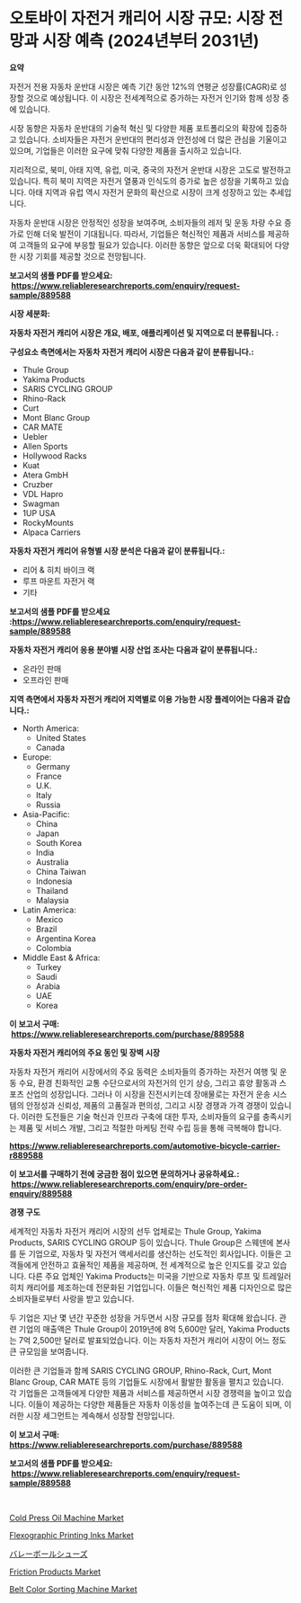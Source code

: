 <p><h1>오토바이 자전거 캐리어 시장 규모: 시장 전망과 시장 예측 (2024년부터 2031년)</h1></p><p><strong>요약</strong></p>
<p><p>자전거 전용 자동차 운반대 시장은 예측 기간 동안 12%의 연평균 성장률(CAGR)로 성장할 것으로 예상됩니다. 이 시장은 전세계적으로 증가하는 자전거 인기와 함께 성장 중에 있습니다. </p><p>시장 동향은 자동차 운반대의 기술적 혁신 및 다양한 제품 포트폴리오의 확장에 집중하고 있습니다. 소비자들은 자전거 운반대의 편리성과 안전성에 더 많은 관심을 기울이고 있으며, 기업들은 이러한 요구에 맞춰 다양한 제품을 출시하고 있습니다.</p><p>지리적으로, 북미, 아태 지역, 유럽, 미국, 중국의 자전거 운반대 시장은 고도로 발전하고 있습니다. 특히 북미 지역은 자전거 열풍과 인식도의 증가로 높은 성장을 기록하고 있습니다. 아태 지역과 유럽 역시 자전거 문화의 확산으로 시장이 크게 성장하고 있는 추세입니다.</p><p>자동차 운반대 시장은 안정적인 성장을 보여주며, 소비자들의 레저 및 운동 차량 수요 증가로 인해 더욱 발전이 기대됩니다. 따라서, 기업들은 혁신적인 제품과 서비스를 제공하여 고객들의 요구에 부응할 필요가 있습니다. 이러한 동향은 앞으로 더욱 확대되어 다양한 시장 기회를 제공할 것으로 전망됩니다.</p></p>
<p><strong>보고서의 샘플 PDF를 받으세요: &nbsp;<a href="https://www.reliableresearchreports.com/enquiry/request-sample/889588">https://www.reliableresearchreports.com/enquiry/request-sample/889588</a></strong></p>
<p><strong>시장 세분화:</strong></p>
<p><strong> 자동차 자전거 캐리어 시장은 개요, 배포, 애플리케이션 및 지역으로 더 분류됩니다. :</strong></p>
<p><strong>구성요소 측면에서는 자동차 자전거 캐리어 시장은 다음과 같이 분류됩니다.:</strong></p>
<p><ul><li>Thule Group</li><li>Yakima Products</li><li>SARIS CYCLING GROUP</li><li>Rhino-Rack</li><li>Curt</li><li>Mont Blanc Group</li><li>CAR MATE</li><li>Uebler</li><li>Allen Sports</li><li>Hollywood Racks</li><li>Kuat</li><li>Atera GmbH</li><li>Cruzber</li><li>VDL Hapro</li><li>Swagman</li><li>1UP USA</li><li>RockyMounts</li><li>Alpaca Carriers</li></ul></p>
<p><strong> 자동차 자전거 캐리어 유형별 시장 분석은 다음과 같이 분류됩니다.:</strong></p>
<p><ul><li>리어 & 히치 바이크 랙</li><li>루프 마운트 자전거 랙</li><li>기타</li></ul></p>
<p><strong>보고서의 샘플 PDF를 받으세요 :<a href="https://www.reliableresearchreports.com/enquiry/request-sample/889588">https://www.reliableresearchreports.com/enquiry/request-sample/889588</a></strong></p>
<p><strong> 자동차 자전거 캐리어 응용 분야별 시장 산업 조사는 다음과 같이 분류됩니다.:</strong></p>
<p><ul><li>온라인 판매</li><li>오프라인 판매</li></ul></p>
<p><strong>지역 측면에서 자동차 자전거 캐리어 지역별로 이용 가능한 시장 플레이어는 다음과 같습니다.:</strong></p>
<p><ul>
    <li>
        North America:
        <ul>
            <li>United States</li>
            <li>Canada</li>
        </ul>
    </li>
    <li>
        Europe:
        <ul>
            <li>Germany</li>
            <li>France</li>
            <li>U.K.</li>
            <li>Italy</li>
            <li>Russia</li>
        </ul>
    </li>
    <li>
        Asia-Pacific:
        <ul>
            <li>China</li>
            <li>Japan</li>
            <li>South Korea</li>
            <li>India</li>
            <li>Australia</li>
            <li>China Taiwan</li>
            <li>Indonesia</li>
            <li>Thailand</li>
            <li>Malaysia</li>
        </ul>
    </li>
    <li>
        Latin America:
        <ul>
            <li>Mexico</li>
            <li>Brazil</li>
            <li>Argentina Korea</li>
            <li>Colombia</li>
        </ul>
    </li>
    <li>
        Middle East & Africa:
        <ul>
            <li>Turkey</li>
            <li>Saudi</li>
            <li>Arabia</li>
            <li>UAE</li>
            <li>Korea</li>
        </ul>
    </li>
    </ul></p>
<p><strong>이 보고서 구매: &nbsp;<a href="https://www.reliableresearchreports.com/purchase/889588">https://www.reliableresearchreports.com/purchase/889588</a></strong></p>
<p><strong>자동차 자전거 캐리어의 주요 동인 및 장벽 시장</strong></p>
<p><p>자동차 자전거 캐리어 시장에서의 주요 동력은 소비자들의 증가하는 자전거 여행 및 운동 수요, 환경 친화적인 교통 수단으로서의 자전거의 인기 상승, 그리고 휴양 활동과 스포츠 산업의 성장입니다. 그러나 이 시장을 진전시키는데 장애물로는 자전거 운송 시스템의 안정성과 신뢰성, 제품의 고품질과 편의성, 그리고 시장 경쟁과 가격 경쟁이 있습니다. 이러한 도전들은 기술 혁신과 인프라 구축에 대한 투자, 소비자들의 요구를 충족시키는 제품 및 서비스 개발, 그리고 적절한 마케팅 전략 수립 등을 통해 극복해야 합니다.</p></p>
<p><strong><a href="https://www.reliableresearchreports.com/automotive-bicycle-carrier-r889588">https://www.reliableresearchreports.com/automotive-bicycle-carrier-r889588</a></strong></p>
<p><strong>이 보고서를 구매하기 전에 궁금한 점이 있으면 문의하거나 공유하세요.: &nbsp;<a href="https://www.reliableresearchreports.com/enquiry/pre-order-enquiry/889588">https://www.reliableresearchreports.com/enquiry/pre-order-enquiry/889588</a></strong></p>
<p><strong>경쟁 구도</strong></p>
<p><p>세계적인 자동차 자전거 캐리어 시장의 선두 업체로는 Thule Group, Yakima Products, SARIS CYCLING GROUP 등이 있습니다. Thule Group은 스웨덴에 본사를 둔 기업으로, 자동차 및 자전거 액세서리를 생산하는 선도적인 회사입니다. 이들은 고객들에게 안전하고 효율적인 제품을 제공하며, 전 세계적으로 높은 인지도를 갖고 있습니다. 다른 주요 업체인 Yakima Products는 미국을 기반으로 자동차 루프 및 트레일러 히치 캐리어를 제조하는데 전문화된 기업입니다. 이들은 혁신적인 제품 디자인으로 많은 소비자들로부터 사랑을 받고 있습니다.</p><p>두 기업은 지난 몇 년간 꾸준한 성장을 거두면서 시장 규모를 점차 확대해 왔습니다. 관련 기업의 매출액은 Thule Group이 2019년에 8억 5,600만 달러, Yakima Products는 7억 2,500만 달러로 발표되었습니다. 이는 자동차 자전거 캐리어 시장이 어느 정도 큰 규모임을 보여줍니다.</p><p>이러한 큰 기업들과 함께 SARIS CYCLING GROUP, Rhino-Rack, Curt, Mont Blanc Group, CAR MATE 등의 기업들도 시장에서 활발한 활동을 펼치고 있습니다. 각 기업들은 고객들에게 다양한 제품과 서비스를 제공하면서 시장 경쟁력을 높이고 있습니다. 이들이 제공하는 다양한 제품들은 자동차 이동성을 높여주는데 큰 도움이 되며, 이러한 시장 세그먼트는 계속해서 성장할 전망입니다.</p></p>
<p><strong>이 보고서 구매: &nbsp; <a href="https://www.reliableresearchreports.com/purchase/889588">https://www.reliableresearchreports.com/purchase/889588</a></strong></p>
<p><strong>보고서의 샘플 PDF를 받으세요: &nbsp;<a href="https://www.reliableresearchreports.com/enquiry/request-sample/889588">https://www.reliableresearchreports.com/enquiry/request-sample/889588</a></strong><strong></strong></p>
<p>&nbsp;</p>
<p><p><a href="https://github.com/markusgodoy/Market-Research-Report-List-2/blob/main/cold-press-oil-machine-market.md">Cold Press Oil Machine Market</a></p><p><a href="https://www.linkedin.com/pulse/flexographic-printing-inks-market-analysis-size-global-aqb6e?trackingId=IdXJYfiJyUo5%2Bd41IlRmkQ%3D%3D">Flexographic Printing Inks Market</a></p><p><a href="https://github.com/nxboeu02965442/Market-Research-Report-List-1/blob/main/251445429711.md">バレーボールシューズ</a></p><p><a href="https://www.linkedin.com/pulse/friction-products-market-size-trends-complete-industry-overview-78jke?trackingId=egXZ2824wXpafmvXw8YDSA%3D%3D">Friction Products Market</a></p><p><a href="https://github.com/arionmp/Market-Research-Report-List-2/blob/main/belt-color-sorting-machine-market.md">Belt Color Sorting Machine Market</a></p></p>